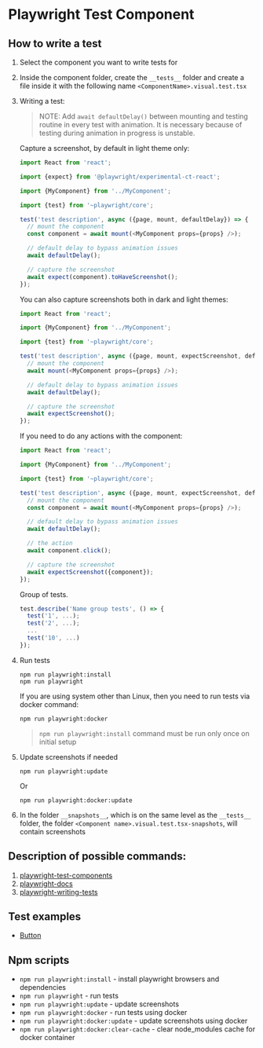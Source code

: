 # Playwright Test Component

## How to write a test

1. Select the component you want to write tests for
2. Inside the component folder, create the `__tests__` folder and create a file inside it with the following name `<ComponentName>.visual.test.tsx`
3. Writing a test:

   > NOTE:
   > Add `await defaultDelay()` between mounting and testing routine in every test with animation. It is necessary because of testing during animation in progress is unstable.

   Capture a screenshot, by default in light theme only:

   ```ts
   import React from 'react';

   import {expect} from '@playwright/experimental-ct-react';

   import {MyComponent} from '../MyComponent';

   import {test} from '~playwright/core';

   test('test description', async ({page, mount, defaultDelay}) => {
     // mount the component
     const component = await mount(<MyComponent props={props} />);

     // default delay to bypass animation issues
     await defaultDelay();

     // capture the screenshot
     await expect(component).toHaveScreenshot();
   });
   ```

   You can also capture screenshots both in dark and light themes:

   ```ts
   import React from 'react';

   import {MyComponent} from '../MyComponent';

   import {test} from '~playwright/core';

   test('test description', async ({page, mount, expectScreenshot, defaultDelay}) => {
     // mount the component
     await mount(<MyComponent props={props} />);

     // default delay to bypass animation issues
     await defaultDelay();

     // capture the screenshot
     await expectScreenshot();
   });
   ```

   If you need to do any actions with the component:

   ```ts
   import React from 'react';

   import {MyComponent} from '../MyComponent';

   import {test} from '~playwright/core';

   test('test description', async ({page, mount, expectScreenshot, defaultDelay}) => {
     // mount the component
     const component = await mount(<MyComponent props={props} />);

     // default delay to bypass animation issues
     await defaultDelay();

     // the action
     await component.click();

     // capture the screenshot
     await expectScreenshot({component});
   });
   ```

   Group of tests.

   ```ts
   test.describe('Name group tests', () => {
     test('1', ...);
     test('2', ...);
     ...
     test('10', ...)
   });
   ```

4. Run tests

   ```shell
   npm run playwright:install
   npm run playwright
   ```

   If you are using system other than Linux, then you need to run tests via docker command:

   ```shell
   npm run playwright:docker
   ```

   > `npm run playwright:install` command must be run only once on initial setup

5. Update screenshots if needed

   ```shell
   npm run playwright:update
   ```

   Or

   ```shell
   npm run playwright:docker:update
   ```

6. In the folder `__snapshots__`, which is on the same level as the `__tests__` folder, the folder `<Component name>.visual.test.tsx-snapshots`, will contain screenshots

## Description of possible commands:

1. [playwright-test-components](https://playwright.dev/docs/test-components)
2. [playwright-docs](https://playwright.dev/docs/api/class-test)
3. [playwright-writing-tests](https://playwright.dev/docs/writing-tests)

## Test examples

- [Button](../src/components/Button/__tests__/Button.visual.test.tsx)

## Npm scripts

- `npm run playwright:install` - install playwright browsers and dependencies
- `npm run playwright` - run tests
- `npm run playwright:update` - update screenshots
- `npm run playwright:docker` - run tests using docker
- `npm run playwright:docker:update` - update screenshots using docker
- `npm run playwright:docker:clear-cache` - clear node_modules cache for docker container
